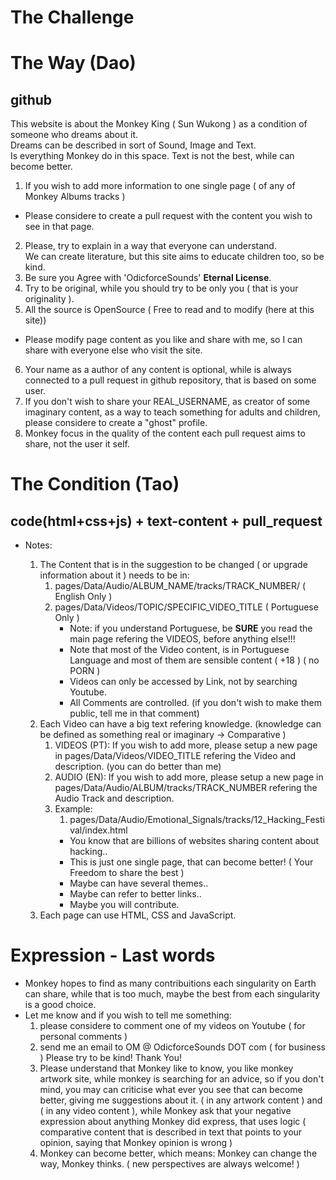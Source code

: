 # The Challenge

# The Way (Dao)

## github

This website is about the Monkey King ( Sun Wukong ) as a condition of someone who dreams about it.<br>
Dreams can be described in sort of Sound, Image and Text.<br>
Is everything Monkey do in this space. Text is not the best, while can become better. <br>

1. If you wish to add more information to one single page ( of any of Monkey Albums tracks )

- Please considere to create a pull request with the content you wish to see in that page.<br>

2. Please, try to explain in a way that everyone can understand. <br>
   We can create literature, but this site aims to educate children too, so be kind. <br>
3. Be sure you Agree with 'OdicforceSounds' <b>Eternal License</b>. <br>
4. Try to be original, while you should try to be only you ( that is your originality ).
5. All the source is OpenSource ( Free to read and to modify (here at this site))

- Please modify page content as you like and share with me, so I can share with everyone else who visit the site. <br>

6. Your name as a author of any content is optional, while is always connected to a pull request in github repository, that is based on some user.
7. If you don't wish to share your REAL_USERNAME, as creator of some imaginary content, as a way to teach something for adults and children, please considere to create a "ghost" profile.
8. Monkey focus in the quality of the content each pull request aims to share, not the user it self.

# The Condition (Tao)

## code(html+css+js) + text-content + pull_request

- Notes:

  1. The Content that is in the suggestion to be changed ( or upgrade information about it ) needs to be in:
     1. pages/Data/Audio/ALBUM_NAME/tracks/TRACK_NUMBER/ ( English Only )
     2. pages/Data/Videos/TOPIC/SPECIFIC_VIDEO_TITLE ( Portuguese Only )
        - Note: if you understand Portuguese, be <b>SURE</b> you read the main page refering the VIDEOS, before anything else!!!
        - Note that most of the Video content, is in Portuguese Language and most of them are sensible content ( +18 ) ( no PORN )
        - Videos can only be accessed by Link, not by searching Youtube.
        - All Comments are controlled. (if you don't wish to make them public, tell me in that comment)
  2. Each Video can have a big text refering knowledge. (knowledge can be defined as something real or imaginary -> Comparative )
     1. VIDEOS (PT): If you wish to add more, please setup a new page in pages/Data/Videos/VIDEO_TITLE refering the Video and description. (you can do better than me)
     2. AUDIO (EN): If you wish to add more, please setup a new page in pages/Data/Audio/ALBUM/tracks/TRACK_NUMBER refering the Audio Track and description.
     3. Example:
        1. pages/Data/Audio/Emotional_Signals/tracks/12_Hacking_Festival/index.html
        - You know that are billions of websites sharing content about hacking..
        - This is just one single page, that can become better! ( Your Freedom to share the best )
        - Maybe can have several themes..
        - Maybe can refer to better links..
        - Maybe you will contribute.
  3. Each page can use HTML, CSS and JavaScript.

# Expression - Last words

- Monkey hopes to find as many contribuitions each singularity on Earth can share, while that is too much, maybe the best from each singularity is a good choice.
- Let me know and if you wish to tell me something:
  1. please considere to comment one of my videos on Youtube ( for personal comments )
  2. send me an email to OM @ OdicforceSounds DOT com ( for business ) Please try to be kind! Thank You!
  3. Please understand that Monkey like to know, you like monkey artwork site, while monkey is searching for an advice, so if you don't mind, you may can criticise what ever you see that can become better, giving me suggestions about it. ( in any artwork content ) and ( in any video content ), while Monkey ask that your negative expression about anything Monkey did express, that uses logic ( comparative content that is described in text that points to your opinion, saying that Monkey opinion is wrong )
  4. Monkey can become better, which means: Monkey can change the way, Monkey thinks. ( new perspectives are always welcome! )
